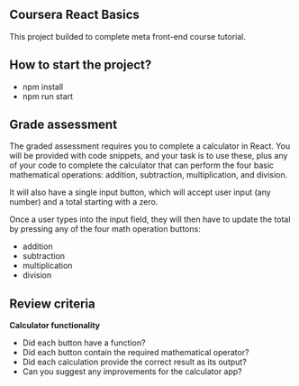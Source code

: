 ## Coursera React Basics
This project builded to complete meta front-end course tutorial.

## How to start the project?
- npm install
- npm run start

## Grade assessment
The graded assessment requires you to complete a calculator in React. You will be provided with code snippets, and your task is to use these, plus any of your code to complete the calculator that can perform the four basic mathematical operations: addition, subtraction, multiplication, and division.

It will also have a single input button, which will accept user input (any number) and a total starting with a zero.

Once a user types into the input field, they will then have to update the total by pressing any of the four math operation buttons:
- addition 
- subtraction 
- multiplication 
- division 

## Review criteria
**Calculator functionality**
- Did each button have a function?
- Did each button contain the required mathematical operator?
- Did each calculation provide the correct result as its output?
- Can you suggest any improvements for the calculator app?